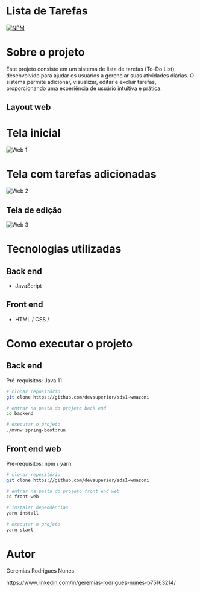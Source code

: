 # Lista de Tarefas
[![NPM](https://img.shields.io/npm/l/react)](https://github.com/Geremias-coder/Lista-de-tarefas-ToDo-/blob/main/LICENSE) 

# Sobre o projeto

Este projeto consiste em um sistema de lista de tarefas (To-Do List), desenvolvido para ajudar os usuários a gerenciar suas atividades diárias. O sistema permite adicionar, visualizar, editar e excluir tarefas, proporcionando uma experiência de usuário intuitiva e prática.


## Layout web

# Tela inicial
![Web 1](https://github.com/Geremias-coder/assets/blob/main/To_Do/web-1.png)

# Tela com tarefas adicionadas 
![Web 2](https://github.com/Geremias-coder/assets/blob/main/To_Do/web-2.png)

## Tela de edição 
![Web 3](https://github.com/Geremias-coder/assets/blob/main/To_Do/web-3.png)


# Tecnologias utilizadas
## Back end
- JavaScript
## Front end
- HTML / CSS / 

# Como executar o projeto

## Back end
Pré-requisitos: Java 11

```bash
# clonar repositório
git clone https://github.com/devsuperior/sds1-wmazoni

# entrar na pasta do projeto back end
cd backend

# executar o projeto
./mvnw spring-boot:run
```

## Front end web
Pré-requisitos: npm / yarn

```bash
# clonar repositório
git clone https://github.com/devsuperior/sds1-wmazoni

# entrar na pasta do projeto front end web
cd front-web

# instalar dependências
yarn install

# executar o projeto
yarn start
```

# Autor

Geremias Rodrigues Nunes

https://www.linkedin.com/in/geremias-rodrigues-nunes-b75163214/

